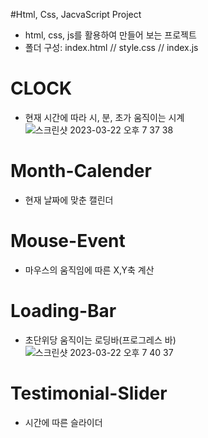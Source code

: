#Html, Css, JacvaScript Project  
- html, css, js를 활용하여 만들어 보는 프로젝트 
- 폴더 구성: index.html // style.css // index.js

# CLOCK 
- 현재 시간에 따라 시, 분, 초가 움직이는 시계 
![스크린샷 2023-03-22 오후 7 37 38](https://user-images.githubusercontent.com/109942640/226877803-c2df9a0c-2913-499c-9484-ac3d91582b45.png)

# Month-Calender 
- 현재 날짜에 맞춘 캘린더 

# Mouse-Event
- 마우스의 움직임에 따른 X,Y축 계산 

# Loading-Bar
- 초단위당 움직이는 로딩바(프로그레스 바)
![스크린샷 2023-03-22 오후 7 40 37](https://user-images.githubusercontent.com/109942640/226878434-c2b50778-5e4a-47e3-ba7e-e07233386c0e.png)

# Testimonial-Slider
- 시간에 따른 슬라이더 
